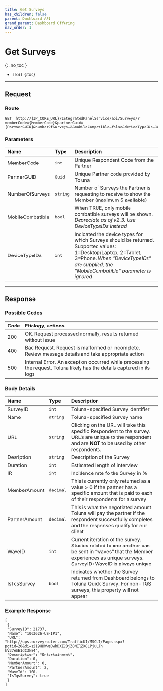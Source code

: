 ```yaml
---
title: Get Surveys
has_children: false
parent: Dashboard API
grand_parent: Dashboard Offering
nav_order: 1
---
```



# Get Surveys
{: .no_toc }

* TEST
{:toc}

---


## Request

### Route
```plaintext
GET  http://{IP_CORE_URL}/IntegratedPanelService/api/Surveys/?memberCode={MemberCode}&partnerGuid={PartnerGUID}&numberOfSurveys=2&mobileCompatible=false&deviceTypeIDs=1&deviceTypeIDs=2
```

### Parameters

| Name | Type | Description |
| :--- | :--- | :--- |
| MemberCode | ```int``` | Unique Respondent Code from the Partner |
| PartnerGUID | ```Guid``` | Unique Partner code provided by Toluna |
| NumberOfSurveys | ```string``` | Number of Surveys the Partner is requesting to receive to show the Member (maximum 5 available) |
| MobileCombatible | ```bool``` | When TRUE, only mobile combatible surveys will be shown. *Depreciate as of v2.3. Use DeviceTypeIDs instead* |
| DeviceTypeIDs | ```int``` | Indicated the device types for which Surveys should be returned. Supported values: 1=Desktop/Laptop, 2=Tablet, 3=Phone. *When "DeviceTypeIDs" are supplied, the "MobileCombatible" parameter is ignored* |

---

## Response

### Possible Codes

| Code | Etiology, actions |
| :--- | :--- |
| 200 | OK. Request processed normally, results returned without issue |
| 400 | Bad Request. Request is malformed or incomplete. Review message details and take appropriate action |
| 500 | Internal Error. An exception occurred while processing the request. Toluna likely has the details captured in its logs |

### Body Details

| Name | Type | Description |
| :--- | :--- | :--- |
| SurveyID | ```int``` | Toluna-specified Survey identifier |
| Name | ```string``` | Toluna-specified Survey name |
| URL | ```string``` | Clicking on the URL will take this specific Respondent to the survey. URL’s are unique to the respondent and are **NOT** to be used by other respondents. |
| Desription | ```string``` | Description of the Survey |
| Duration | ```int``` | Estimated length of interview |
| IR | ```int``` | Incidence rate fo the Survey in % |
| MemberAmount | ```decimal``` | This is currently only returned as a value > 0 if the partner has a specific amount that is paid to each of their respondents for a survey |
| PartnerAmount | ```decimal``` | This is what the negotiated amount Toluna will pay the partner if the respondent successfully completes and the responses qualify for our client |
| WaveID | ```int``` | Current iteration of the survey. Studies related to one another can be sent in “waves” that the Member experiences as unique surveys. SurveyID+WaveID is always unique |
| IsTqsSurvey | ```bool``` | Indicates whether the Survey returned from Dashboard belongs to Toluna Quick Survey. For non-TQS surveys, this property will not appear |


### Example Response
```plaintext
[
 {
 "SurveyID": 21737,
 "Name": "1063626-US-IP1",
 "URL":
"http://ups.surveyrouter.com/TrafficUI/MSCUI/Page.aspx?pgtid=20&di=zi19HDWwzDwhDXE2DjZ8NIlZX8LPjuUJh
kV37eSE1dC3kE4",
 "Description": "Entertainment",
 "Duration": 0,
 "MemberAmount": 0,
 "PartnerAmount": 2,
 "WaveId": 100,
 "IsTqsSurvey": true
 }
]
```